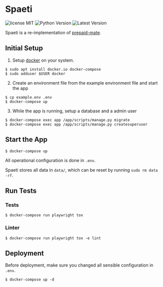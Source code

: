 # Spaeti

![license MIT](https://img.shields.io/pypi/l/spaeti.svg)
![Python Version](https://img.shields.io/pypi/pyversions/spaeti.svg)
![Latest Version](https://img.shields.io/pypi/v/spaeti.svg)

Spaeti is a re-implementation of [prepaid-mate](https://github.com/freieslabor/prepaid-mate).


## Initial Setup

1. Setup [docker](https://www.docker.com/) on your system.

```
$ sudo apt install docker.io docker-compose
$ sudo adduser $USER docker
```

2. Create an environment file from the example environment file and start the app

```
$ cp example.env .env
$ docker-compose up
```

3. While the app is running, setup a database and a admin user

```
$ docker-compose exec app /app/scripts/manage.py migrate
$ docker-compose exec app /app/scripts/manage.py createsuperuser
```


## Start the App

```
$ docker-compose up
```

All operational configuration is done in `.env`.

Spaeti stores all data in `data/`, which can be reset by running `sudo rm data -rf`.


## Run Tests

### Tests

```
$ docker-compose run playwright tox
```

### Linter

```
$ docker-compose run playwright tox -e lint
```


## Deployment

Before deployment, make sure you changed all sensible configuration in `.env`.

```
$ docker-compose up -d
```
